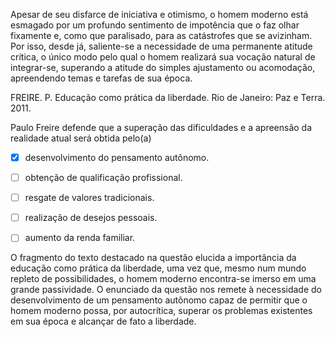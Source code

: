 

Apesar de seu disfarce de iniciativa e otimismo, o homem moderno está esmagado por um profundo sentimento de impotência que o faz olhar fixamente e, como que paralisado, para as catástrofes que se avizinham. Por isso, desde já, saliente-se a necessidade de uma permanente atitude crítica, o único modo pelo qual o homem realizará sua vocação natural de integrar-se, superando a atitude do simples ajustamento ou acomodação, apreendendo temas e tarefas de sua época.

FREIRE. P. Educação como prática da liberdade. Rio de Janeiro: Paz e Terra. 2011.

Paulo Freire defende que a superação das dificuldades e a apreensão da realidade atual será obtida pelo(a)



- [x] desenvolvimento do pensamento autônomo.
- [ ] obtenção de qualificação profissional.
- [ ] resgate de valores tradicionais.
- [ ] realização de desejos pessoais.
- [ ] aumento da renda familiar.


O fragmento do texto destacado na questão elucida a importância da educação como prática da liberdade, uma vez que, mesmo num mundo repleto de possibilidades, o homem moderno encontra-se imerso em uma grande passividade. O enunciado da questão nos remete à necessidade do desenvolvimento de um pensamento autônomo capaz de permitir que o homem moderno possa, por autocrítica, superar os problemas existentes em sua época e alcançar de fato a liberdade.

